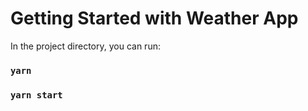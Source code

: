 # Getting Started with Weather App

In the project directory, you can run:

### `yarn`
### `yarn start`

